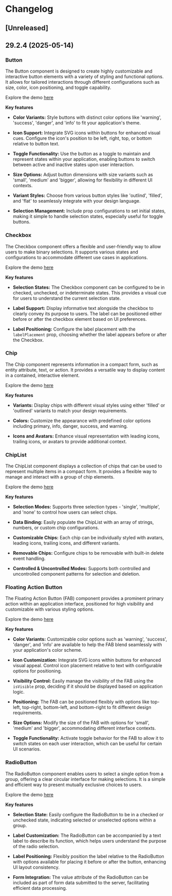 # Changelog

## [Unreleased]

## 29.2.4 (2025-05-14)

### Button

The Button component is designed to create highly customizable and interactive button elements with a variety of styling and functional options. It allows for tailored interactions through different configurations such as size, color, icon positioning, and toggle capability.

Explore the demo <a href="https://react.syncfusion.com/button" target="_blank" rel="noopener noreferrer">here</a>

**Key features**

- **Color Variants:** Style buttons with distinct color options like 'warning', 'success', 'danger', and 'info' to fit your application's theme.

- **Icon Support:**  Integrate SVG icons within buttons for enhanced visual cues. Configure the icon's position to be left, right, top, or bottom relative to button text.

- **Toggle Functionality:** Use the button as a toggle to maintain and represent states within your application, enabling buttons to switch between active and inactive states upon user interaction.

- **Size Options:** Adjust button dimensions with size variants such as 'small', 'medium' and 'bigger', allowing for flexibility in different UI contexts.

- **Variant Styles:** Choose from various button styles like 'outlind', 'filled', and 'flat' to seamlessly integrate with your design language.

- **Selection Management:** Include prop configurations to set initial states, making it simple to handle selection states, especially useful for toggle buttons.

### Checkbox

The Checkbox component offers a flexible and user-friendly way to allow users to make binary selections. It supports various states and configurations to accommodate different use cases in applications.

Explore the demo <a href="https://react.syncfusion.com/checkbox" target="_blank" rel="noopener noreferrer">here</a>

**Key features**

- **Selection States:** The Checkbox component can be configured to be in checked, unchecked, or indeterminate states. This provides a visual cue for users to understand the current selection state.

- **Label Support:** Display informative text alongside the checkbox to clearly convey its purpose to users. The label can be positioned either before or after the checkbox element based on UI preferences.

- **Label Positioning:** Configure the label placement with the `labelPlacement` prop, choosing whether the label appears before or after the Checkbox.

### Chip

The Chip component represents information in a compact form, such as entity attribute, text, or action. It provides a versatile way to display content in a contained, interactive element.

Explore the demo <a href="https://react.syncfusion.com/chip" target="_blank" rel="noopener noreferrer">here</a>

**Key features**

- **Variants:** Display chips with different visual styles using either 'filled' or 'outlined' variants to match your design requirements.

- **Colors:** Customize the appearance with predefined color options including primary, info, danger, success, and warning.

- **Icons and Avatars:** Enhance visual representation with leading icons, trailing icons, or avatars to provide additional context.

### ChipList

The ChipList component displays a collection of chips that can be used to represent multiple items in a compact form. It provides a flexible way to manage and interact with a group of chip elements.

Explore the demo <a href="https://react.syncfusion.com/chiplist" target="_blank" rel="noopener noreferrer">here</a>

**Key features**

- **Selection Modes:** Supports three selection types - 'single', 'multiple', and 'none' to control how users can select chips.

- **Data Binding:** Easily populate the ChipList with an array of strings, numbers, or custom chip configurations.

- **Customizable Chips:** Each chip can be individually styled with avatars, leading icons, trailing icons, and different variants.

- **Removable Chips:** Configure chips to be removable with built-in delete event handling.

- **Controlled & Uncontrolled Modes:** Supports both controlled and uncontrolled component patterns for selection and deletion.

### Floating Action Button

The Floating Action Button (FAB) component provides a prominent primary action within an application interface, positioned for high visibility and customizable with various styling options.

Explore the demo <a href="https://react.syncfusion.com/floating-action-button" target="_blank" rel="noopener noreferrer">here</a>

**Key features**

- **Color Variants:** Customizable color options such as 'warning', 'success', 'danger', and 'info' are available to help the FAB blend seamlessly with your application's color scheme.

- **Icon Customization:** Integrate SVG icons within buttons for enhanced visual appeal. Control icon placement relative to text with configurable options for positioning.

- **Visibility Control:** Easily manage the visibility of the FAB using the `isVisible` prop, deciding if it should be displayed based on application logic.

- **Positioning:** The FAB can be positioned flexibly with options like top-left, top-right, bottom-left, and bottom-right to fit different design requirements.

- **Size Options:** Modify the size of the FAB with options for 'small', 'medium' and 'bigger', accommodating different interface contexts.

- **Toggle Functionality:** Activate toggle behavior for the FAB to allow it to switch states on each user interaction, which can be useful for certain UI scenarios.


### RadioButton

The RadioButton component enables users to select a single option from a group, offering a clear circular interface for making selections. It is a simple and efficient way to present mutually exclusive choices to users.

Explore the demo <a href="https://react.syncfusion.com/radio-button" target="_blank" rel="noopener noreferrer">here</a>

**Key features**

- **Selection State:** Easily configure the RadioButton to be in a checked or unchecked state, indicating selected or unselected options within a group.

- **Label Customization:** The RadioButton can be accompanied by a text label to describe its function, which helps users understand the purpose of the radio selection.

- **Label Positioning:** Flexibly position the label relative to the RadioButton with options available for placing it before or after the button, enhancing UI layout consistency.

- **Form Integration:** The value attribute of the RadioButton can be included as part of form data submitted to the server, facilitating efficient data processing.
